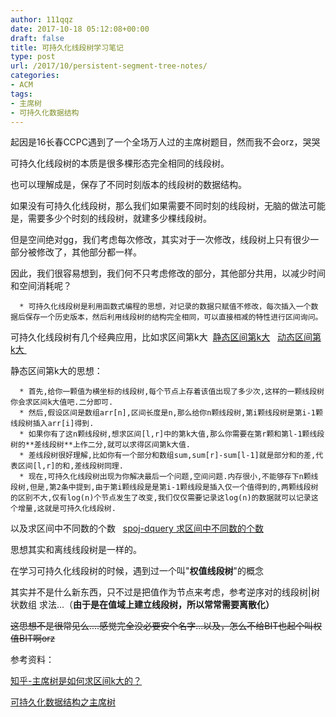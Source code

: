 ```yaml
---
author: 111qqz
date: 2017-10-18 05:12:08+00:00
draft: false
title: 可持久化线段树学习笔记
type: post
url: /2017/10/persistent-segment-tree-notes/
categories:
- ACM
tags:
- 主席树
- 可持久化数据结构
---
```


起因是16长春CCPC遇到了一个全场万人过的主席树题目，然而我不会orz，哭哭

可持久化线段树的本质是很多棵形态完全相同的线段树。

也可以理解成是，保存了不同时刻版本的线段树的数据结构。

如果没有可持久化线段树，那么我们如果需要不同时刻的线段树，无脑的做法可能是，需要多少个时刻的线段树，就建多少棵线段树。

但是空间绝对gg，我们考虑每次修改，其实对于一次修改，线段树上只有很少一部分被修改了，其他部分都一样。

因此，我们很容易想到，我们何不只考虑修改的部分，其他部分共用，以减少时间和空间消耗呢？




      * 可持久化线段树是利用函数式编程的思想，对记录的数据只赋值不修改，每次插入一个数据后保存一个历史版本，然后利用线段树的结构完全相同，可以直接相减的特性进行区间询问。




可持久化线段树有几个经典应用，比如求区间第k大  [静态区间第k大](https://111qqz.com/wordpress/2017/10/hdu2665/)   [动态区间第k大 ](https://111qqz.com/wordpress/2017/10/bzoj1901/)

静态区间第k大的思想：










      * 首先,给你一颗值为横坐标的线段树,每个节点上存着该值出现了多少次,这样的一颗线段树你会求区间k大值吧.二分即可.
      * 然后,假设区间是数组arr[n],区间长度是n,那么给你n颗线段树,第i颗线段树是第i-1颗线段树插入arr[i]得到.
      * 如果你有了这n颗线段树,想求区间[l,r]中的第k大值,那么你需要在第r颗和第l-1颗线段树的**差线段树**上作二分,就可以求得区间第k大值.
      * 差线段树很好理解,比如你有一个部分和数组sum,sum[r]-sum[l-1]就是部分和的差,代表区间[l,r]的和,差线段树同理.
      * 现在,可持久化线段树出现为你解决最后一个问题,空间问题.内存很小,不能够存下n颗线段树,但是,第2条中提到,由于第i颗线段是是第i-1颗线段是插入仅一个值得到的,两颗线段树的区别不大,仅有log(n)个节点发生了改变,我们仅仅需要记录这log(n)的数据就可以记录这个增量,这就是可持久化线段树.








以及求区间中不同数的个数   [spoj-dquery 求区间中不同数的个数](https://111qqz.com/wordpress/2016/09/spoj-dquery/)

思想其实和离线线段树是一样的。

在学习可持久化线段树的时候，遇到过一个叫"**权值线段树**"的概念

其实并不是什么新东西，只不过是把值作为节点来考虑，参考逆序对的线段树|树状数组 求法...（**由于是在值域上建立线段树，所以常常需要离散化）**

<del>这思想不是很常见么....感觉完全没必要安个名字...以及，怎么不给BIT也起个叫权值BIT啊orz</del>





参考资料：

[知乎-主席树是如何求区间k大的？](https://www.zhihu.com/question/25959110)

[可持久化数据结构之主席树](https://blog.finaltheory.me/algorithm/Chairman-Tree.html#content-heading)





